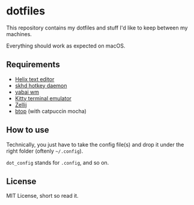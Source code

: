 # dotfiles

This repository contains my dotfiles and stuff I'd like to keep between my machines.

Everything should work as expected on macOS.

## Requirements

- [Helix text editor](https://helix-editor.com/)
- [skhd hotkey daemon](https://github.com/koekeishiya/skhd)
- [yabai wm](https://github.com/koekeishiya/yabai)
- [Kitty terminal emulator](https://sw.kovidgoyal.net/kitty/)
- [Zellij](https://zellij.dev/)
- [btop](https://https://github.com/aristocratos/btop) (with catpuccin mocha)

## How to use

Technically, you just have to take the config file(s) and drop it under the right folder (oftenly `~/.config`).

`dot_config` stands for `.config`, and so on.

## License

MIT License, short so read it.

